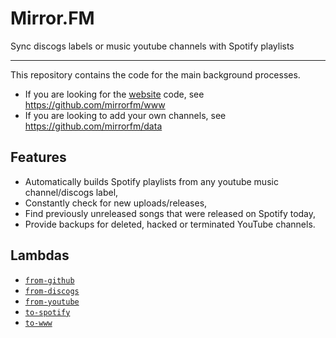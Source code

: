 # Mirror.FM

Sync discogs labels or music youtube channels with Spotify playlists

--------

This repository contains the code for the main background processes.

 - If you are looking for the [website](https://mirror.fm) code, see https://github.com/mirrorfm/www
 - If you are looking to add your own channels, see https://github.com/mirrorfm/data

## Features

 - Automatically builds Spotify playlists from any youtube music channel/discogs label,
 - Constantly check for new uploads/releases,
 - Find previously unreleased songs that were released on Spotify today,
 - Provide backups for deleted, hacked or terminated YouTube channels.

## Lambdas

 - [`from-github`](functions/from-github/)
 - [`from-discogs`](functions/from-discogs/)
 - [`from-youtube`](functions/from-youtube/)
 - [`to-spotify`](functions/to-spotify/)
 - [`to-www`](functions/to-www/)
